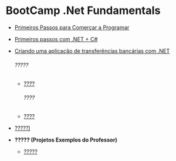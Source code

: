 # BootCamp .Net Fundamentals

- [Primeiros Passos para Comerçar a Programar](https://github.com/SidneyMoreira/bootCampsDIO/tree/master/DotNetFundamentals/PrimeiroPassosComecarProgramar )


- [Primeiros passos com .NET + C#](https://github.com/SidneyMoreira/bootCampsDIO/tree/master/DotNetFundamentals/PrimeirosPassosComDoNetPlusCSharp)

- [Criando uma aplicação de transferências bancárias com .NET](https://github.com/SidneyMoreira/bootCampsDIO/tree/master/DotNetFundamentals/CriandoAppDeTransfBancariasComDoNET)

  ###### 		?????

  - [????]()

    ###### ????

  - [????]()

- [?????)]()

- **????? (Projetos Exemplos do Professor)**

  - [?????]()
  
